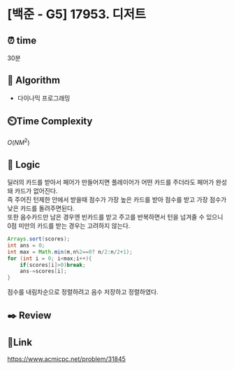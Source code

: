# [백준 - G5] 17953. 디저트

## ⏰ **time**

30분

## :pushpin: **Algorithm**

- 다이나믹 프로그래밍

## ⏲️**Time Complexity**

$O(NM^2)$

## :round_pushpin: **Logic**
딜러의 카드를 받아서 페어가 만들어지면 플레이어가 어떤 카드를 주더라도 페어가 완성돼 카드가 없어진다.  
즉 주어진 턴제한 안에서 받을때 점수가 가장 높은 카드를 받아 점수를 받고 가장 점수가 낮은 카드를 돌려주면된다.  
또한 음수카드만 남은 경우엔 빈카드를 받고 주고를 반복하면서 턴을 넘겨줄 수 있으니 0점 미만의 카드를 받는 경우는 고려하지 않는다.
```java
Arrays.sort(scores);
int ans = 0;
int max = Math.min(m,n%2==0? n/2:n/2+1);
for (int i = 0; i<max;i++){
	if(scores[i]>0)break;
	ans-=scores[i];
}
```
점수를 내림차순으로 정렬하려고 음수 저장하고 정렬하였다.

## :black_nib: **Review**

## 📡**Link**

https://www.acmicpc.net/problem/31845
